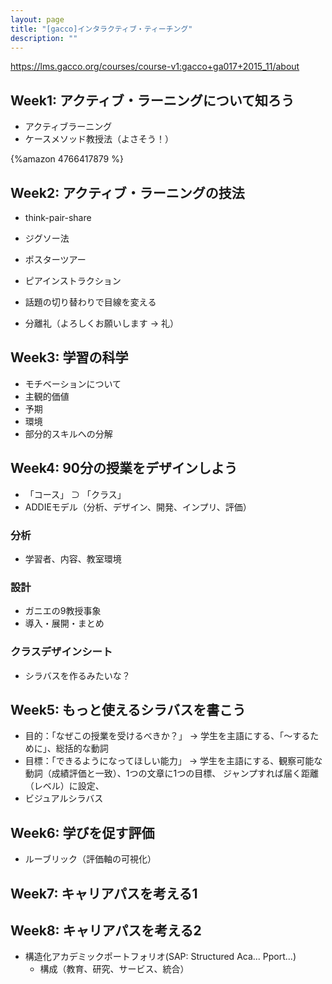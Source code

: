 ```yaml
---
layout: page
title: "[gacco]インタラクティブ・ティーチング"
description: ""
---
```


https://lms.gacco.org/courses/course-v1:gacco+ga017+2015_11/about
## Week1: アクティブ・ラーニングについて知ろう
* アクティブラーニング
* ケースメソッド教授法（よさそう！）

{%amazon 4766417879 %}

## Week2: アクティブ・ラーニングの技法
* think-pair-share
* ジグソー法
* ポスターツアー
* ピアインストラクション

* 話題の切り替わりで目線を変える
* 分離礼（よろしくお願いします → 礼）

## Week3: 学習の科学
* モチベーションについて
 * 主観的価値
 * 予期
 * 環境
* 部分的スキルへの分解

## Week4: 90分の授業をデザインしよう

* 「コース」 ⊃ 「クラス」
* ADDIEモデル（分析、デザイン、開発、インプリ、評価）

### 分析
* 学習者、内容、教室環境

### 設計
* ガニエの9教授事象
* 導入・展開・まとめ

### クラスデザインシート
* シラバスを作るみたいな？

## Week5: もっと使えるシラバスを書こう

* 目的：「なぜこの授業を受けるべきか？」
→ 学生を主語にする、「〜するために」、総括的な動詞
* 目標：「できるようになってほしい能力」
→ 学生を主語にする、観察可能な動詞（成績評価と一致）、1つの文章に1つの目標、
   ジャンプすれば届く距離（レベル）に設定、
* ビジュアルシラバス

## Week6: 学びを促す評価
* ルーブリック（評価軸の可視化）


## Week7: キャリアパスを考える1

## Week8: キャリアパスを考える2
* 構造化アカデミックポートフォリオ(SAP: Structured Aca... Pport...)
  * 構成（教育、研究、サービス、統合）



